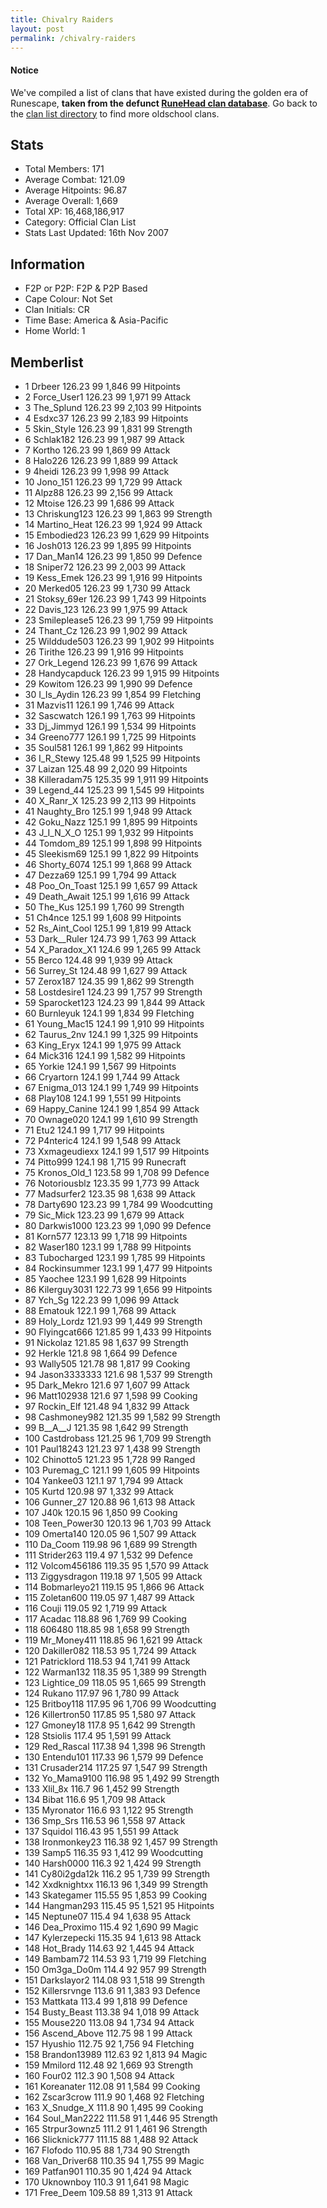 ```yaml
---
title: Chivalry Raiders
layout: post
permalink: /chivalry-raiders
---
```


#### Notice
We've compiled a list of clans that have existed during the golden era of Runescape, **taken from the defunct [RuneHead clan database](https://web.archive.org/web/20070108040636/http://runehead.com/)**. Go back to the [clan list directory](https://www.runescapehall.net/runescapeclans) to find more oldschool clans.

## Stats

- Total Members: 171
- Average Combat: 121.09
- Average Hitpoints: 96.87
- Average Overall: 1,669
- Total XP: 16,468,186,917
- Category: Official Clan List
- Stats Last Updated: 16th Nov 2007

	
## Information

- F2P or P2P: F2P & P2P Based
- Cape Colour: Not Set
- Clan Initials: CR
- Time Base: America & Asia-Pacific
- Home World: 1 

## Memberlist

- 1 	Drbeer 	126.23 	99 	1,846 	99 Hitpoints	
- 2 	Force_User1 	126.23 	99 	1,971 	99 Attack	
- 3 	The_Splund 	126.23 	99 	2,103 	99 Hitpoints	
- 4 	Esdxc37 	126.23 	99 	2,183 	99 Hitpoints	
- 5 	Skin_Style 	126.23 	99 	1,831 	99 Strength	
- 6 	Schlak182 	126.23 	99 	1,987 	99 Attack	
- 7 	Kortho 	126.23 	99 	1,869 	99 Attack	
- 8 	Halo226 	126.23 	99 	1,889 	99 Attack	
- 9 	4heidi 	126.23 	99 	1,998 	99 Attack	
- 10 	Jono_151 	126.23 	99 	1,729 	99 Attack	
- 11 	Alpz88 	126.23 	99 	2,156 	99 Attack	
- 12 	Mtoise 	126.23 	99 	1,686 	99 Attack	
- 13 	Chriskung123 	126.23 	99 	1,863 	99 Strength	
- 14 	Martino_Heat 	126.23 	99 	1,924 	99 Attack	
- 15 	Embodied23 	126.23 	99 	1,629 	99 Hitpoints	
- 16 	Josh013 	126.23 	99 	1,895 	99 Hitpoints	
- 17 	Dan_Man14 	126.23 	99 	1,850 	99 Defence	
- 18 	Sniper72 	126.23 	99 	2,003 	99 Attack	
- 19 	Kess_Emek 	126.23 	99 	1,916 	99 Hitpoints	
- 20 	Merked05 	126.23 	99 	1,730 	99 Attack	
- 21 	Stoksy_69er 	126.23 	99 	1,743 	99 Hitpoints	
- 22 	Davis_123 	126.23 	99 	1,975 	99 Attack	
- 23 	Smileplease5 	126.23 	99 	1,759 	99 Hitpoints	
- 24 	Thant_Cz 	126.23 	99 	1,902 	99 Attack	
- 25 	Wilddude503 	126.23 	99 	1,902 	99 Hitpoints	
- 26 	Tirithe 	126.23 	99 	1,916 	99 Hitpoints	
- 27 	Ork_Legend 	126.23 	99 	1,676 	99 Attack	
- 28 	Handycapduck 	126.23 	99 	1,915 	99 Hitpoints	
- 29 	Kowitom 	126.23 	99 	1,990 	99 Defence	
- 30 	I_Is_Aydin 	126.23 	99 	1,854 	99 Fletching	
- 31 	Mazvis11 	126.1 	99 	1,746 	99 Attack	
- 32 	Sascwatch 	126.1 	99 	1,763 	99 Hitpoints	
- 33 	Dj_Jimmyd 	126.1 	99 	1,534 	99 Hitpoints	
- 34 	Greeno777 	126.1 	99 	1,725 	99 Hitpoints	
- 35 	Soul581 	126.1 	99 	1,862 	99 Hitpoints	
- 36 	I_R_Stewy 	125.48 	99 	1,525 	99 Hitpoints	
- 37 	Laizan 	125.48 	99 	2,020 	99 Hitpoints	
- 38 	Killeradam75 	125.35 	99 	1,911 	99 Hitpoints	
- 39 	Legend_44 	125.23 	99 	1,545 	99 Hitpoints	
- 40 	X_Ranr_X 	125.23 	99 	2,113 	99 Hitpoints	
- 41 	Naughty_Bro 	125.1 	99 	1,948 	99 Attack	
- 42 	Goku_Nazz 	125.1 	99 	1,895 	99 Hitpoints	
- 43 	J_I_N_X_O 	125.1 	99 	1,932 	99 Hitpoints	
- 44 	Tomdom_89 	125.1 	99 	1,898 	99 Hitpoints	
- 45 	Sleekism69 	125.1 	99 	1,822 	99 Hitpoints	
- 46 	Shorty_6074 	125.1 	99 	1,868 	99 Attack	
- 47 	Dezza69 	125.1 	99 	1,794 	99 Attack	
- 48 	Poo_On_Toast 	125.1 	99 	1,657 	99 Attack	
- 49 	Death_Await 	125.1 	99 	1,616 	99 Attack	
- 50 	The_Kus 	125.1 	99 	1,760 	99 Strength	
- 51 	Ch4nce 	125.1 	99 	1,608 	99 Hitpoints	
- 52 	Rs_Aint_Cool 	125.1 	99 	1,819 	99 Attack	
- 53 	Dark__Ruler 	124.73 	99 	1,763 	99 Attack	
- 54 	X_Paradox_X1 	124.6 	99 	1,265 	99 Attack	
- 55 	Berco 	124.48 	99 	1,939 	99 Attack	
- 56 	Surrey_St 	124.48 	99 	1,627 	99 Attack	
- 57 	Zerox187 	124.35 	99 	1,862 	99 Strength	
- 58 	Lostdesire1 	124.23 	99 	1,757 	99 Strength	
- 59 	Sparocket123 	124.23 	99 	1,844 	99 Attack	
- 60 	Burnleyuk 	124.1 	99 	1,834 	99 Fletching	
- 61 	Young_Mac15 	124.1 	99 	1,910 	99 Hitpoints	
- 62 	Taurus_2nv 	124.1 	99 	1,325 	99 Hitpoints	
- 63 	King_Eryx 	124.1 	99 	1,975 	99 Attack	
- 64 	Mick316 	124.1 	99 	1,582 	99 Hitpoints	
- 65 	Yorkie 	124.1 	99 	1,567 	99 Hitpoints	
- 66 	Cryartorn 	124.1 	99 	1,744 	99 Attack	
- 67 	Enigma_013 	124.1 	99 	1,749 	99 Hitpoints	
- 68 	Play108 	124.1 	99 	1,551 	99 Hitpoints	
- 69 	Happy_Canine 	124.1 	99 	1,854 	99 Attack	
- 70 	Ownage020 	124.1 	99 	1,610 	99 Strength	
- 71 	Etu2 	124.1 	99 	1,717 	99 Hitpoints	
- 72 	P4nteric4 	124.1 	99 	1,548 	99 Attack	
- 73 	Xxmageudiexx 	124.1 	99 	1,517 	99 Hitpoints	
- 74 	Pitto999 	124.1 	98 	1,715 	99 Runecraft	
- 75 	Kronos_Old_1 	123.58 	99 	1,708 	99 Defence	
- 76 	Notoriousblz 	123.35 	99 	1,773 	99 Attack	
- 77 	Madsurfer2 	123.35 	98 	1,638 	99 Attack	
- 78 	Darty690 	123.23 	99 	1,784 	99 Woodcutting	
- 79 	Sic_Mick 	123.23 	99 	1,679 	99 Attack	
- 80 	Darkwis1000 	123.23 	99 	1,090 	99 Defence	
- 81 	Korn577 	123.13 	99 	1,718 	99 Hitpoints	
- 82 	Waser180 	123.1 	99 	1,788 	99 Hitpoints	
- 83 	Tubocharged 	123.1 	99 	1,785 	99 Hitpoints	
- 84 	Rockinsummer 	123.1 	99 	1,477 	99 Hitpoints	
- 85 	Yaochee 	123.1 	99 	1,628 	99 Hitpoints	
- 86 	Kilerguy3031 	122.73 	99 	1,656 	99 Hitpoints	
- 87 	Ych_Sg 	122.23 	99 	1,096 	99 Attack	
- 88 	Ematouk 	122.1 	99 	1,768 	99 Attack	
- 89 	Holy_Lordz 	121.93 	99 	1,449 	99 Strength	
- 90 	Flyingcat666 	121.85 	99 	1,433 	99 Hitpoints	
- 91 	Nickolaz 	121.85 	98 	1,637 	99 Strength	
- 92 	Herkle 	121.8 	98 	1,664 	99 Defence	
- 93 	Wally505 	121.78 	98 	1,817 	99 Cooking	
- 94 	Jason3333333 	121.6 	98 	1,537 	99 Strength	
- 95 	Dark_Mekro 	121.6 	97 	1,607 	99 Attack	
- 96 	Matt102938 	121.6 	97 	1,598 	99 Cooking	
- 97 	Rockin_Elf 	121.48 	94 	1,832 	99 Attack	
- 98 	Cashmoney982 	121.35 	99 	1,582 	99 Strength	
- 99 	B__A__J 	121.35 	98 	1,642 	99 Strength	
- 100 	Castdrobass 	121.25 	96 	1,709 	99 Strength	
- 101 	Paul18243 	121.23 	97 	1,438 	99 Strength	
- 102 	Chinotto5 	121.23 	95 	1,728 	99 Ranged	
- 103 	Puremag_C 	121.1 	99 	1,605 	99 Hitpoints	
- 104 	Yankee03 	121.1 	97 	1,794 	99 Attack	
- 105 	Kurtd 	120.98 	97 	1,332 	99 Attack	
- 106 	Gunner_27 	120.88 	96 	1,613 	98 Attack	
- 107 	J40k 	120.15 	96 	1,850 	99 Cooking	
- 108 	Teen_Power30 	120.13 	96 	1,703 	99 Attack	
- 109 	Omerta140 	120.05 	96 	1,507 	99 Attack	
- 110 	Da_Coom 	119.98 	96 	1,689 	99 Strength	
- 111 	Strider263 	119.4 	97 	1,532 	99 Defence	
- 112 	Volcom456186 	119.35 	95 	1,570 	99 Attack	
- 113 	Ziggysdragon 	119.18 	97 	1,505 	99 Attack	
- 114 	Bobmarleyo21 	119.15 	95 	1,866 	96 Attack	
- 115 	Zoletan600 	119.05 	97 	1,487 	99 Attack	
- 116 	Couji 	119.05 	92 	1,719 	99 Attack	
- 117 	Acadac 	118.88 	96 	1,769 	99 Cooking	
- 118 	606480 	118.85 	98 	1,658 	99 Strength	
- 119 	Mr_Money411 	118.85 	96 	1,621 	99 Attack	
- 120 	Dakiller082 	118.53 	95 	1,724 	99 Attack	
- 121 	Patricklord 	118.53 	94 	1,741 	99 Attack	
- 122 	Warman132 	118.35 	95 	1,389 	99 Strength	
- 123 	Lightice_09 	118.05 	95 	1,665 	99 Strength	
- 124 	Rukano 	117.97 	96 	1,780 	99 Attack	
- 125 	Britboy118 	117.95 	96 	1,706 	99 Woodcutting	
- 126 	Killertron50 	117.85 	95 	1,580 	97 Attack	
- 127 	Gmoney18 	117.8 	95 	1,642 	99 Strength	
- 128 	Stsiolis 	117.4 	95 	1,591 	99 Attack	
- 129 	Red_Rascal 	117.38 	94 	1,398 	96 Strength	
- 130 	Entendu101 	117.33 	96 	1,579 	99 Defence	
- 131 	Crusader214 	117.25 	97 	1,547 	99 Strength	
- 132 	Yo_Mama9100 	116.98 	95 	1,492 	99 Strength	
- 133 	Xlil_8x 	116.7 	96 	1,452 	99 Strength	
- 134 	Bibat 	116.6 	95 	1,709 	98 Attack	
- 135 	Myronator 	116.6 	93 	1,122 	95 Strength	
- 136 	Smp_Srs 	116.53 	96 	1,558 	97 Attack	
- 137 	Squidol 	116.43 	95 	1,551 	99 Attack	
- 138 	Ironmonkey23 	116.38 	92 	1,457 	99 Strength	
- 139 	Samp5 	116.35 	93 	1,412 	99 Woodcutting	
- 140 	Harsh0000 	116.3 	92 	1,424 	99 Strength	
- 141 	Cy80i2gda12k 	116.2 	95 	1,739 	99 Strength	
- 142 	Xxdknightxx 	116.13 	96 	1,349 	99 Strength	
- 143 	Skategamer 	115.55 	95 	1,853 	99 Cooking	
- 144 	Hangman293 	115.45 	95 	1,521 	95 Hitpoints	
- 145 	Neptune07 	115.4 	94 	1,638 	95 Attack	
- 146 	Dea_Proximo 	115.4 	92 	1,690 	99 Magic	
- 147 	Kylerzepecki 	115.35 	94 	1,613 	98 Attack	
- 148 	Hot_Brady 	114.63 	92 	1,445 	94 Attack	
- 149 	Bambam72 	114.53 	93 	1,719 	99 Fletching	
- 150 	Om3ga_Do0m 	114.4 	92 	957 	99 Strength	
- 151 	Darkslayor2 	114.08 	93 	1,518 	99 Strength	
- 152 	Killersrvnge 	113.6 	91 	1,383 	93 Defence	
- 153 	Mattkata 	113.4 	99 	1,818 	99 Defence	
- 154 	Busty_Beast 	113.38 	94 	1,018 	99 Attack	
- 155 	Mouse220 	113.08 	94 	1,734 	94 Attack	
- 156 	Ascend_Above 	112.75 	98 	1 	99 Attack	
- 157 	Hyushio 	112.75 	92 	1,756 	94 Fletching	
- 158 	Brandon13989 	112.63 	92 	1,813 	94 Magic	
- 159 	Mmilord 	112.48 	92 	1,669 	93 Strength	
- 160 	Four02 	112.3 	90 	1,508 	94 Attack	
- 161 	Koreanater 	112.08 	91 	1,584 	99 Cooking	
- 162 	Zscar3crow 	111.9 	90 	1,468 	92 Fletching	
- 163 	X_Snudge_X 	111.8 	90 	1,495 	99 Cooking	
- 164 	Soul_Man2222 	111.58 	91 	1,446 	95 Strength	
- 165 	Strpur3ownz5 	111.2 	91 	1,461 	96 Strength	
- 166 	Slicknick777 	111.15 	88 	1,488 	92 Attack	
- 167 	Flofodo 	110.95 	88 	1,734 	90 Strength	
- 168 	Van_Driver68 	110.35 	94 	1,755 	99 Magic	
- 169 	Patfan901 	110.35 	90 	1,424 	94 Attack	
- 170 	Uknownboy 	110.3 	91 	1,641 	98 Magic	
- 171 	Free_Deem 	109.58 	89 	1,313 	91 Attack
